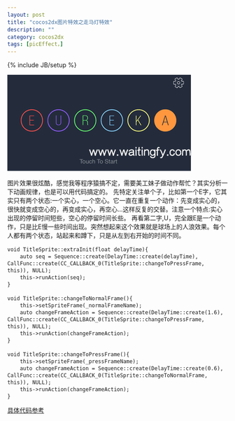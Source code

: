 ```yaml
---
layout: post
title: "cocos2dx图片特效之走马灯特效"
description: ""
category: cocos2dx
tags: [picEffect，]
---
```

{% include JB/setup %}

![effects][1]

图片效果很炫酷，感觉我等程序猿搞不定，需要美工妹子做动作帮忙？其实分析一下动画规律，也是可以用代码搞定的。
先特定关注单个子，比如第一个E字，它其实只有两个状态:一个实心，一个空心。它一直在重复一个动作：先变成实心的，很快就变成空心的，再变成实心，再空心...这样反复的交替。注意一个特点:实心出现的停留时间短些，空心的停留时间长些。 再看第二字,U，完全跟E是一个动作，只是比E慢一些时间出现。突然想起来这个效果就是球场上的人浪效果。每个人都有两个状态，站起来和蹲下，只是从左到右开始的时间不同。

    void TitleSprite::extraInit(float delayTime){
        auto seq = Sequence::create(DelayTime::create(delayTime), CallFunc::create(CC_CALLBACK_0(TitleSprite::changeToPressFrame, this)), NULL);
        this->runAction(seq);
    }
     
    void TitleSprite::changeToNormalFrame(){
        this->setSpriteFrame(_normalFrameName);
        auto changeFrameAction = Sequence::create(DelayTime::create(1.6), CallFunc::create(CC_CALLBACK_0(TitleSprite::changeToPressFrame, this)), NULL);
        this->runAction(changeFrameAction);
    }
     
    void TitleSprite::changeToPressFrame(){
        this->setSpriteFrame(_pressFrameName);
        auto changeFrameAction = Sequence::create(DelayTime::create(0.6), CallFunc::create(CC_CALLBACK_0(TitleSprite::changeToNormalFrame, this)), NULL);
        this->runAction(changeFrameAction);
    }

[具体代码参考][2]


  [1]: https://github.com/sanyuancap/sanyuancap.github.com/blob/master/assets/blogImg/picAffect.gif?raw=true
  [2]: http://www.2cto.com/kf/201411/355490.html